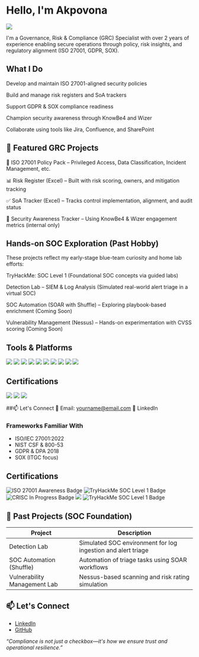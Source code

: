 # Hello, I'm Akpovona
<a href="https://www.linkedin.com/in/akpovona-agbaire-7662608a/"><img src="https://img.shields.io/badge/-LinkedIn-0072b1?&style=for-the-badge&logo=linkedin&logoColor=white" /></a>

I'm a Governance, Risk & Compliance (GRC) Specialist with over 2 years of experience enabling secure operations through policy, risk insights, and regulatory alignment (ISO 27001, GDPR, SOX).

## What I Do
Develop and maintain ISO 27001-aligned security policies

Build and manage risk registers and SoA trackers

Support GDPR & SOX compliance readiness

Champion security awareness through KnowBe4 and Wizer

Collaborate using tools like Jira, Confluence, and SharePoint

## 📁 Featured GRC Projects
🔐 ISO 27001 Policy Pack – Privileged Access, Data Classification, Incident Management, etc.

📊 Risk Register (Excel) – Built with risk scoring, owners, and mitigation tracking

✅ SoA Tracker (Excel) – Tracks control implementation, alignment, and audit status

🧠 Security Awareness Tracker – Using KnowBe4 & Wizer engagement metrics (internal only)

## Hands-on SOC Exploration (Past Hobby)
These projects reflect my early-stage blue-team curiosity and home lab efforts:

TryHackMe: SOC Level 1 (Foundational SOC concepts via guided labs)

Detection Lab – SIEM & Log Analysis (Simulated real-world alert triage in a virtual SOC)

SOC Automation (SOAR with Shuffle) – Exploring playbook-based enrichment (Coming Soon)

Vulnerability Management (Nessus) – Hands-on experimentation with CVSS scoring (Coming Soon)

## Tools & Platforms
<div> <img src="https://img.shields.io/badge/-KnowBe4-F15A22?&style=for-the-badge&logoColor=white" /> <img src="https://img.shields.io/badge/-Wizer-5A5A5A?&style=for-the-badge&logoColor=white" /> <img src="https://img.shields.io/badge/-Google%20Workspace-4285F4?&style=for-the-badge&logo=google&logoColor=white" /> <img src="https://img.shields.io/badge/-Confluence-172B4D?&style=for-the-badge&logo=confluence&logoColor=white" /> <img src="https://img.shields.io/badge/-Jira-0052CC?&style=for-the-badge&logo=jira&logoColor=white" /> <img src="https://img.shields.io/badge/-Microsoft%20Suite-00A4EF?&style=for-the-badge&logo=microsoft&logoColor=white" /> <img src="https://img.shields.io/badge/-SharePoint-0078D4?&style=for-the-badge&logo=microsoftsharepoint&logoColor=white" /> <img src="https://img.shields.io/badge/-Power%20BI-F2C811?&style=for-the-badge&logo=powerbi&logoColor=black" /> <img src="https://img.shields.io/badge/-Excel%20Risk%20Register-217346?&style=for-the-badge&logo=microsoftexcel&logoColor=white" /> <img src="https://img.shields.io/badge/-ISO%2027001%20SoA%20Tracker-0033A0?&style=for-the-badge&logo=ISO&logoColor=white" /> </div>

## Certifications
<div> <img src="https://img.shields.io/badge/-ISO%2027001%20(Awareness)-0033A0?&style=for-the-badge&logo=ISO&logoColor=white" /> <img src="https://img.shields.io/badge/-TryHackMe%20SOC%20Level%201-000000?&style=for-the-badge&logo=TryHackMe&logoColor=white" /> <img src="https://img.shields.io/badge/-CRISC%20(In%20Progress)-FF8C00?&style=for-the-badge&logo=ISACA&logoColor=white" /> </div>

##📫 Let's Connect
📧 Email: yourname@email.com
💼 LinkedIn

### Frameworks Familiar With
- ISO/IEC 27001:2022  
- NIST CSF & 800-53  
- GDPR & DPA 2018  
- SOX (ITGC focus)

## Certifications

<div>
<img src="https://img.shields.io/badge/-ISO%2027001%20(Awareness)-0033A0?&style=for-the-badge&logo=ISO&logoColor=white" alt="ISO 27001 Awareness Badge" />
<img src="https://img.shields.io/badge/-TryHackMe%20SOC%20Level%201-000000?&style=for-the-badge&logo=TryHackMe&logoColor=white" alt="TryHackMe SOC Level 1 Badge" />
<img src="https://img.shields.io/badge/-CRISC%20(In%20Progress)-FF8C00?&style=for-the-badge&logo=ISACA&logoColor=white" alt="CRISC In Progress Badge" />
<img src="https://img.shields.io/badge/-Security%2B-FF0000?&style=for-the-badge&logo=CompTIA&logoColor=white" />
<img src="https://img.shields.io/badge/-TryHackMe%20SOC%20Level%201-000000?&style=for-the-badge&logo=TryHackMe&logoColor=white" alt="TryHackMe SOC Level 1 Badge">
</div>

## 🧪 Past Projects (SOC Foundation)

| Project                         | Description |
|----------------------------------|-------------|
| Detection Lab                   | Simulated SOC environment for log ingestion and alert triage |
| SOC Automation (Shuffle)        | Automation of triage tasks using SOAR workflows |
| Vulnerability Management Lab    | Nessus-based scanning and risk rating simulation |

## 📫 Let's Connect

- [LinkedIn](https://www.linkedin.com/in/akpovona)  
- [GitHub](https://github.com/teejayvona)

_“Compliance is not just a checkbox—it's how we ensure trust and operational resilience.”_
